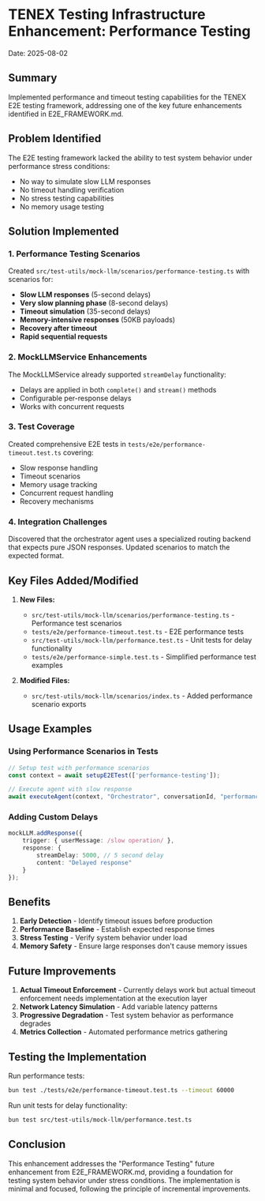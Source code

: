 # TENEX Testing Infrastructure Enhancement: Performance Testing

Date: 2025-08-02

## Summary

Implemented performance and timeout testing capabilities for the TENEX E2E testing framework, addressing one of the key future enhancements identified in E2E_FRAMEWORK.md.

## Problem Identified

The E2E testing framework lacked the ability to test system behavior under performance stress conditions:
- No way to simulate slow LLM responses
- No timeout handling verification
- No stress testing capabilities
- No memory usage testing

## Solution Implemented

### 1. Performance Testing Scenarios

Created `src/test-utils/mock-llm/scenarios/performance-testing.ts` with scenarios for:

- **Slow LLM responses** (5-second delays)
- **Very slow planning phase** (8-second delays) 
- **Timeout simulation** (35-second delays)
- **Memory-intensive responses** (50KB payloads)
- **Recovery after timeout**
- **Rapid sequential requests**

### 2. MockLLMService Enhancements

The MockLLMService already supported `streamDelay` functionality:
- Delays are applied in both `complete()` and `stream()` methods
- Configurable per-response delays
- Works with concurrent requests

### 3. Test Coverage

Created comprehensive E2E tests in `tests/e2e/performance-timeout.test.ts` covering:
- Slow response handling
- Timeout scenarios
- Memory usage tracking
- Concurrent request handling
- Recovery mechanisms

### 4. Integration Challenges

Discovered that the orchestrator agent uses a specialized routing backend that expects pure JSON responses. Updated scenarios to match the expected format.

## Key Files Added/Modified

1. **New Files:**
   - `src/test-utils/mock-llm/scenarios/performance-testing.ts` - Performance test scenarios
   - `tests/e2e/performance-timeout.test.ts` - E2E performance tests
   - `src/test-utils/mock-llm/performance.test.ts` - Unit tests for delay functionality
   - `tests/e2e/performance-simple.test.ts` - Simplified performance test examples

2. **Modified Files:**
   - `src/test-utils/mock-llm/scenarios/index.ts` - Added performance scenario exports

## Usage Examples

### Using Performance Scenarios in Tests

```typescript
// Setup test with performance scenarios
const context = await setupE2ETest(['performance-testing']);

// Execute agent with slow response
await executeAgent(context, "Orchestrator", conversationId, "performance test");
```

### Adding Custom Delays

```typescript
mockLLM.addResponse({
    trigger: { userMessage: /slow operation/ },
    response: {
        streamDelay: 5000, // 5 second delay
        content: "Delayed response"
    }
});
```

## Benefits

1. **Early Detection** - Identify timeout issues before production
2. **Performance Baseline** - Establish expected response times
3. **Stress Testing** - Verify system behavior under load
4. **Memory Safety** - Ensure large responses don't cause memory issues

## Future Improvements

1. **Actual Timeout Enforcement** - Currently delays work but actual timeout enforcement needs implementation at the execution layer
2. **Network Latency Simulation** - Add variable latency patterns
3. **Progressive Degradation** - Test system behavior as performance degrades
4. **Metrics Collection** - Automated performance metrics gathering

## Testing the Implementation

Run performance tests:
```bash
bun test ./tests/e2e/performance-timeout.test.ts --timeout 60000
```

Run unit tests for delay functionality:
```bash
bun test src/test-utils/mock-llm/performance.test.ts
```

## Conclusion

This enhancement addresses the "Performance Testing" future enhancement from E2E_FRAMEWORK.md, providing a foundation for testing system behavior under stress conditions. The implementation is minimal and focused, following the principle of incremental improvements.